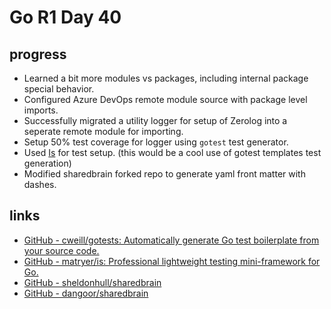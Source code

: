 # Go R1 Day 40


## progress

- Learned a bit more modules vs packages, including internal package special behavior.
- Configured Azure DevOps remote module source with package level imports.
- Successfully migrated a utility logger for setup of Zerolog into a seperate remote module for importing.
- Setup 50% test coverage for logger using `gotest` test generator.
- Used [Is](https://github.com/matryer/is) for test setup. (this would be a cool use of gotest templates test generation)
- Modified sharedbrain forked repo to generate yaml front matter with dashes.

## links

- [GitHub - cweill/gotests: Automatically generate Go test boilerplate from your source code.](https://github.com/cweill/gotests)
- [GitHub - matryer/is: Professional lightweight testing mini-framework for Go.](https://github.com/matryer/is)
- [GitHub - sheldonhull/sharedbrain](https://github.com/sheldonhull/sharedbrain)
- [GitHub - dangoor/sharedbrain](https://github.com/dangoor/sharedbrain)

